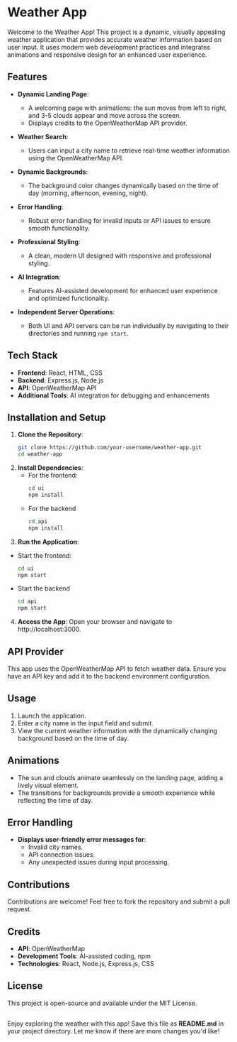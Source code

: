 # Weather App

Welcome to the Weather App! This project is a dynamic, visually appealing weather application that provides accurate weather information based on user input. It uses modern web development practices and integrates animations and responsive design for an enhanced user experience.

## Features

- **Dynamic Landing Page**:  
  - A welcoming page with animations: the sun moves from left to right, and 3-5 clouds appear and move across the screen.  
  - Displays credits to the OpenWeatherMap API provider.

- **Weather Search**:  
  - Users can input a city name to retrieve real-time weather information using the OpenWeatherMap API.

- **Dynamic Backgrounds**:  
  - The background color changes dynamically based on the time of day (morning, afternoon, evening, night).

- **Error Handling**:  
  - Robust error handling for invalid inputs or API issues to ensure smooth functionality.

- **Professional Styling**:  
  - A clean, modern UI designed with responsive and professional styling.

- **AI Integration**:  
  - Features AI-assisted development for enhanced user experience and optimized functionality.

- **Independent Server Operations**:  
  - Both UI and API servers can be run individually by navigating to their directories and running `npm start`.

## Tech Stack

- **Frontend**: React, HTML, CSS  
- **Backend**: Express.js, Node.js  
- **API**: OpenWeatherMap API  
- **Additional Tools**: AI integration for debugging and enhancements

## Installation and Setup

1. **Clone the Repository**:  
   ```bash
   git clone https://github.com/your-username/weather-app.git
   cd weather-app

2. **Install Dependencies**:
   - For the frontend:
     ```bash
     cd ui
     npm install
   - For the backend
     ```bash
     cd api
     npm install

3. **Run the Application**:
  - Start the frontend:
    ```bash
    cd ui
    npm start
  - Start the backend
    ```bash
    cd api
    npm start

4. **Access the App**:
   Open your browser and navigate to http://localhost:3000.

## API Provider

This app uses the OpenWeatherMap API to fetch weather data. Ensure you have an API key and add it to the backend environment configuration.

## Usage

1. Launch the application.
2. Enter a city name in the input field and submit.
3. View the current weather information with the dynamically changing background based on the time of day.

## Animations

- The sun and clouds animate seamlessly on the landing page, adding a lively visual element.
- The transitions for backgrounds provide a smooth experience while reflecting the time of day.

## Error Handling

- **Displays user-friendly error messages for**:
  - Invalid city names.
  - API connection issues.
  - Any unexpected issues during input processing.

## Contributions

Contributions are welcome! Feel free to fork the repository and submit a pull request.

## Credits

- **API**: OpenWeatherMap
- **Development Tools**: AI-assisted coding, npm
- **Technologies**: React, Node.js, Express.js, CSS

## License

This project is open-source and available under the MIT License.

##

Enjoy exploring the weather with this app!
Save this file as **README.md** in your project directory. Let me know if there are more changes you'd like!
